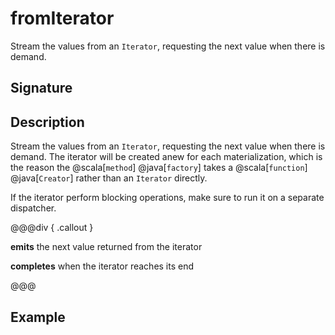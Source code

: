 # fromIterator

Stream the values from an `Iterator`, requesting the next value when there is demand.

## Signature

## Description

Stream the values from an `Iterator`, requesting the next value when there is demand. The iterator will be created anew
for each materialization, which is the reason the @scala[`method`] @java[`factory`] takes a @scala[`function`] @java[`Creator`] rather than an `Iterator` directly.

If the iterator perform blocking operations, make sure to run it on a separate dispatcher.


@@@div { .callout }

**emits** the next value returned from the iterator

**completes** when the iterator reaches its end

@@@

## Example

